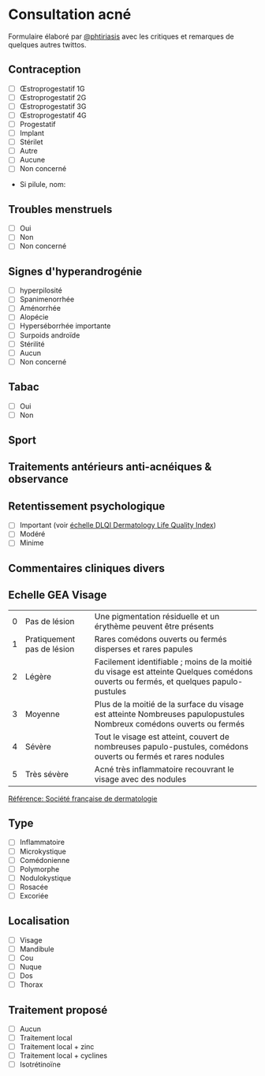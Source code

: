# Consultation acné
Formulaire élaboré par [@phtiriasis](https://twitter.com/phtiriasis) avec les critiques et remarques de quelques autres twittos.

## Contraception
- [ ] Œstroprogestatif 1G
- [ ] Œstroprogestatif 2G
- [ ] Œstroprogestatif 3G
- [ ] Œstroprogestatif 4G
- [ ] Progestatif
- [ ] Implant
- [ ] Stérilet
- [ ] Autre
- [ ] Aucune
- [ ] Non concerné
- Si pilule, nom:

## Troubles menstruels
- [ ] Oui
- [ ] Non
- [ ] Non concerné

## Signes d'hyperandrogénie
- [ ] hyperpilosité
- [ ] Spanimenorrhée
- [ ] Aménorrhée
- [ ] Alopécie
- [ ] Hyperséborrhée importante
- [ ] Surpoids androïde
- [ ] Stérilité
- [ ] Aucun
- [ ] Non concerné

## Tabac
- [ ] Oui
- [ ] Non

## Sport
 
## Traitements antérieurs anti-acnéiques & observance
 
## Retentissement psychologique
 - [ ] Important (voir [échelle DLQI Dermatology Life Quality Index][DLQI])
 - [ ] Modéré
 - [ ] Minime
 
## Commentaires cliniques divers

## Echelle GEA Visage

| | | |
| --- | --- | --- |
| 0 | Pas de lésion | Une pigmentation résiduelle et un érythème peuvent être présents |
| 1 |	Pratiquement pas de lésion | 	Rares comédons ouverts ou fermés disperses et rares papules |	
| 2 |	Légère |	Facilement identifiable ; moins de la moitié du visage est atteinte Quelques comédons ouverts ou fermés, et quelques papulo-pustules |
|3 | 	Moyenne |	Plus de la moitié de la surface du visage est atteinte Nombreuses papulopustules Nombreux comédons ouverts ou fermés |
| 4 | 	Sévère | 	Tout le visage est atteint, couvert de nombreuses papulo-pustules, comédons ouverts ou fermés et rares nodules | 	
| 5 | Très sévère |	Acné très inflammatoire recouvrant le visage avec des nodules | 

[Référence: Société française de dermatologie](http://reco.dermato-sfd.org/fr/acn%C3%A9/%C3%A9valuation)

## Type
- [ ] Inflammatoire
- [ ] Microkystique
- [ ] Comédonienne
- [ ] Polymorphe
- [ ] Nodulokystique
- [ ] Rosacée
- [ ] Excoriée

## Localisation
- [ ] Visage
- [ ] Mandibule
- [ ] Cou
- [ ] Nuque
- [ ] Dos
- [ ] Thorax

## Traitement proposé
- [ ] Aucun
- [ ] Traitement local
- [ ] Traitement local + zinc
- [ ] Traitement local + cyclines
- [ ] Isotrétinoïne
 
[DLQI]: http://www.sfdermato.org/media/pdf/recommandation/dlqi-bbfd6e5efebddec92aaf981ab754a292.pdf
